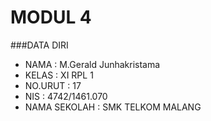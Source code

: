 # MODUL 4

###DATA DIRI
- NAMA : M.Gerald Junhakristama
- KELAS : XI RPL 1
- NO.URUT : 17
- NIS : 4742/1461.070
- NAMA SEKOLAH : SMK TELKOM MALANG
